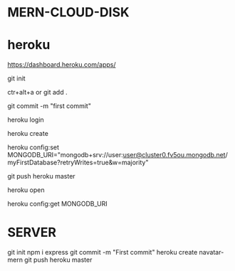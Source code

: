 # MERN-CLOUD-DISK

# heroku

https://dashboard.heroku.com/apps/

git init

ctr+alt+a  or git add .

git commit -m "first commit"

heroku login

heroku create

heroku config:set MONGODB_URI="mongodb+srv://user:user@cluster0.fv5ou.mongodb.net/myFirstDatabase?retryWrites=true&w=majority"

git push heroku master

heroku open

heroku config:get MONGODB_URI


SERVER
=================
git init
npm i express
git commit -m "First commit"
heroku create navatar-mern
git push heroku master
